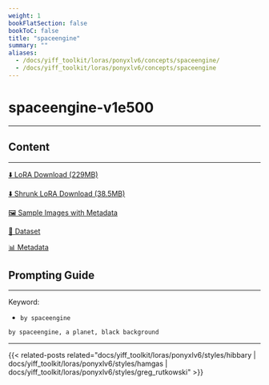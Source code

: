 ```yaml
---
weight: 1
bookFlatSection: false
bookToC: false
title: "spaceengine"
summary: ""
aliases:
  - /docs/yiff_toolkit/loras/ponyxlv6/concepts/spaceengine/
  - /docs/yiff_toolkit/loras/ponyxlv6/concepts/spaceengine
---
```


<!--markdownlint-disable MD025 MD033 -->

# spaceengine-v1e500

---

## Content

---

[⬇️ LoRA Download (229MB)](https://huggingface.co/k4d3/yiff_toolkit/resolve/main/ponyxl_loras/spaceengine-v1e500.safetensors?download=true)

[⬇️ Shrunk LoRA Download (38.5MB)](https://huggingface.co/k4d3/yiff_toolkit/resolve/main/ponyxl_loras_shrunk_2/spaceengine-v1e500_frockpt1_th-3.55.safetensors?download=true)

[🖼️ Sample Images with Metadata](https://huggingface.co/k4d3/yiff_toolkit/tree/main/static/{})

[📐 Dataset](https://huggingface.co/datasets/k4d3/furry/tree/main/by_spaceengine)

[📊 Metadata](https://huggingface.co/k4d3/yiff_toolkit/raw/main/ponyxl_loras/spaceengine-v1e500.json)

## Prompting Guide

---

Keyword:

- `by spaceengine`

```md
by spaceengine, a planet, black background
```

---

<!--
HUGO_SEARCH_EXCLUDE_START
-->
{{< related-posts related="docs/yiff_toolkit/loras/ponyxlv6/styles/hibbary | docs/yiff_toolkit/loras/ponyxlv6/styles/hamgas | docs/yiff_toolkit/loras/ponyxlv6/styles/greg_rutkowski" >}}
<!--
HUGO_SEARCH_EXCLUDE_END
-->
